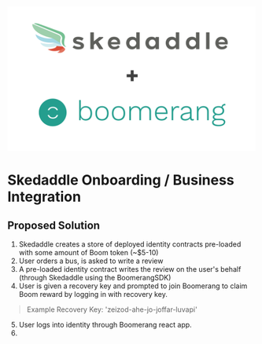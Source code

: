 ![Boomerang Logo](https://github.com/BoomerangProject/boomerang-wiki/blob/master/architecture/imgs/boomsked.png "Skedaddle + Boomerang Logo")
# Skedaddle Onboarding / Business Integration
## Proposed Solution
1. Skedaddle creates a store of deployed identity contracts pre-loaded with some amount of Boom token (~$5-10)
2. User orders a bus, is asked to write a review
3. A pre-loaded identity contract writes the review on the user's behalf (through Skedaddle using the BoomerangSDK)
4. User is given a recovery key and prompted to join Boomerang to claim Boom reward by logging in with recovery key.
> Example Recovery Key: 'zeizod-ahe-jo-joffar-luvapi'
5. User logs into identity through Boomerang react app.
6. 

   
